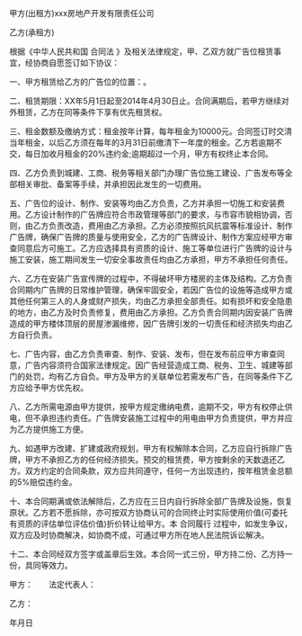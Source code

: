 
 


甲方(出租方)xxx房地产开发有限责任公司


乙方(承租方)


根据《中华人民共和国
合同法
》及相关法律规定，甲、乙双方就广告位租赁事宜，经协商自愿签订如下协议：


一、甲方租赁给乙方的广告位的位置：。


二、租赁期限：XX年5月1日起至2014年4月30日止。合同满期后，若甲方继续对外租赁，乙方在同等条件下享有优先租赁权。


三、租金数额及缴纳方式：租金按年计算，每年租金为10000元。合同签订时交清当年租金，以后乙方须在每年的3月31日前缴清下一年度的租金。乙方若逾期不交，每日加收月租金的20%违约金;逾期超过一个月，甲方有权终止本合同。


四、乙方负责到城建、工商、税务等相关部门办理广告位施工建设、广告发布等全部相关审批、备案等手续，并承担因此发生的一切费用。


五、广告位的设计、制作、安装等均由乙方负责，乙方并承担一切施工和安装费用。乙方设计制作的广告牌应符合市政管理等部门的要求，与市容市貌相协调，否则，由乙方负责改造，费用由乙方承担。乙方必须按照抗风抗震等标准设计、制作广告牌，确保广告牌的质量与使用安全，乙方的广告牌设计、制作方案应经甲方审查同意后方可施工。乙方应选择具有资质的设计、施工等单位进行广告牌的设计与施工安装，施工期间发生一切安全事故责任均由乙方承担，甲方不承担任何责任。


六、乙方在安装广告宣传牌的过程中，不得破坏甲方楼房的主体及结构。乙方负责合同期内广告牌的日常维护管理，确保牢固安全，若因广告位的设施等造成甲方或其他任何第三人的人身或财产损失，均由乙方承担全部责任。如有损坏和安全隐患的地方，由乙方及时负责修复，费用由乙方承担。乙方负责合同期内因安装广告牌造成的甲方楼体顶层的房屋渗漏维修，因广告牌引发的一切责任和经济损失均由乙方自行负责。


七、广告内容，由乙方负责审查、制作、安装、发布，但在发布前应甲方审查同意，广告内容须符合国家法律规定。因广告经营造成工商、税务、卫生、城建等部门的处罚，均有乙方自负。甲方及甲方的关联单位若需发布广告，在同等条件下乙方应给予甲方优先权。


八、乙方所需电源由甲方提供，按甲方规定缴纳电费，逾期不交，甲方有权停止供电，但不承担违约责任。广告牌安装施工过程中的用电由甲方负责提供，甲方并应为乙方提供施工方便。


九、如遇甲方改建、扩建或政府规划，甲方有权解除本合同，乙方应自行拆除广告牌，甲方不承担乙方的任何经济损失。预交的租赁费，甲方按剩余的天数退还乙方。双方约定的合同条款，双方应共同遵守，任何一方出现违约，按年租赁金总额的5%赔偿违约金。


十、本合同期满或依法解除后，乙方应在三日内自行拆除全部广告牌及设施，恢复原状。乙方若不愿拆除，亦可按双方协商认可的合同终止时实际使用价值(可委托有资质的评估单位评估价值)折价转让给甲方。本
合同履行
过程中，如发生争议，双方应及时协商解决，如协商不成，可通过甲方所在地人民法院诉讼解决。


十二、本合同经双方签字或盖章后生效。本合同一式三份，甲方持二份、乙方持一份，具同等效力。


甲方：　　法定代表人：


乙方：


年月日
 


 

 
 
 
 
 
  


  
 

  


  


  
 
 
 
 

